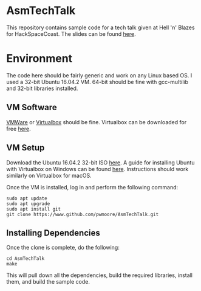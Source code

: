 # AsmTechTalk

This repository contains sample code for a tech talk given at Hell 'n' Blazes for HackSpaceCoast. 
The slides can be found [here](https://docs.google.com/presentation/d/1PT6LuScUeznCtYjkIstt0r1DB-YlNbCP_wGFlYiku04/edit?usp=sharing).

# Environment

The code here should be fairly generic and work on any Linux based OS. I used a 32-bit Ubuntu 16.04.2 VM. 64-bit should be fine with gcc-multilib
and 32-bit libraries installed.

## VM Software

[VMWare](https://www.vmware.com) or [Virtualbox](https://www.virtualbox.org) should be fine. Virtualbox can be downloaded for free [here](https://www.virtualbox.org/wiki/Downloads). 

## VM Setup

Download the Ubuntu 16.04.2 32-bit ISO [here](http://releases.ubuntu.com/16.04/ubuntu-16.04.2-desktop-i386.iso). A guide for installing Ubuntu with Virtualbox on Windows can be found [here](https://www.lifewire.com/run-ubuntu-within-windows-virtualbox-2202098). Instructions should work similarly on Virtualbox for macOS. 

Once the VM is installed, log in and perform the following command: 

```
sudo apt update
sudo apt upgrade
sudo apt install git
git clone https://www.github.com/pwmoore/AsmTechTalk.git
```

## Installing Dependencies
Once the clone is complete, do the following:

```
cd AsmTechTalk
make
```

This will pull down all the dependencies, build the required libraries, install them, and build the sample code. 

